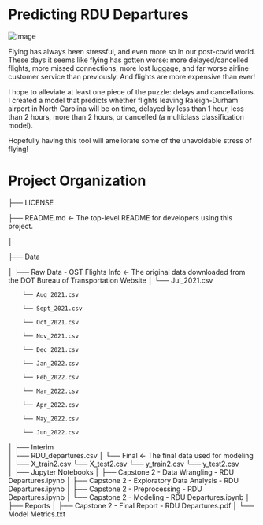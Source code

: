 # Predicting RDU Departures

![image](https://user-images.githubusercontent.com/81717153/197347112-4ad1d3e0-5c47-4fca-8430-2e96f14ac547.png)

Flying has always been stressful, and even more so in our post-covid world. These days it seems like flying has gotten worse: more delayed/cancelled flights, more missed connections, more lost luggage, and far worse airline customer service than previously. And flights are more expensive than ever!

I hope to alleviate at least one piece of the puzzle: delays and cancellations. I created a model that predicts whether flights leaving Raleigh-Durham airport in North Carolina will be on time, delayed by less than 1 hour, less than 2 hours, more than 2 hours, or cancelled (a multiclass classification model). 

Hopefully having this tool will ameliorate some of the unavoidable stress of flying! 

# Project Organization

├── LICENSE

├── README.md          <- The top-level README for developers using this project.

│

├── Data

│   ├── Raw Data - OST Flights Info        <- The original data downloaded from the DOT Bureau of Transportation Website
│       └── Jul_2021.csv

        └── Aug_2021.csv
        
        └── Sept_2021.csv
        
        └── Oct_2021.csv
        
        └── Nov_2021.csv
        
        └── Dec_2021.csv
        
        └── Jan_2022.csv
        
        └── Feb_2022.csv
        
        └── Mar_2022.csv
        
        └── Apr_2022.csv
        
        └── May_2022.csv
        
        └── Jun_2022.csv
        
│   ├── Interim        
│       └── RDU_departures.csv
│   └── Final            <- The final data used for modeling
│       └── X_train2.csv
        └── X_test2.csv
        └── y_train2.csv
        └── y_test2.csv       
│
├── Jupyter Notebooks
│   ├── Capstone 2 - Data Wrangling - RDU Departures.ipynb
│   ├── Capstone 2 - Exploratory Data Analysis - RDU Departures.ipynb
│   ├── Capstone 2 - Preprocessing - RDU Departures.ipynb
│   └── Capstone 2 - Modeling - RDU Departures.ipynb 
│
├── Reports
│   ├── Capstone 2 - Final Report - RDU Departures.pdf
│   └── Model Metrics.txt 
